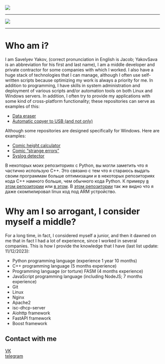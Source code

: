 <a href="https://github.com/YakovSava">
  <image margin="0 auto" src="https://github-readme-stats.vercel.app/api?username=YakovSava&show_icons=true&hide_border=true&hide=stars&theme=vue&rank_icon=github"/>
    <hr>
  <image margin="0 auto" src="https://github-readme-stats.vercel.app/api/top-langs?username=YakovSava&layout=donut-vertical"/>
</a>
<hr>

# Who am i?
I am Savelyev Yakov, (correct pronunciation in English is Jacob; YakovSava is an abbreviation for his first and last name), I am a middle developer and private contractor for some companies with which I worked. I also have a huge stack of technologies that I can manage, although I often use self-written scripts because optimizing my work is always a priority for me.
In addition to programming, I have skills in system administration and deployment of various scripts and/or automation tools on both Linux and Windows servers. In addition, I often try to provide my applications with some kind of cross-platform functionality; these repositories can serve as examples of this:
- [Data eraser](https://github.com/YakovSava/data_eraser)
- [Automatic copyer to USB (and not only)](https://github.com/YakovSava/auto_copy_to_usb)

Although some repositories are designed specifically for Windows. Here are examples:
- [Comic height calculator](https://github.com/YakovSava/meme_calculator)
- [Comic “strange errors”](https://github.com/YakovSava/comic_mistake)
- [Syslog detector](https://github.com/YakovSava/time_recorder)

В некоторых моих репозиториях с Python, вы могли заметить что я частично использую C++. Это связано с тем что я стараюсь выдать своим программам больше оптимизации и в некоторых репозиториях кода C++ намного больше, чем обычного кода Python. К примеру [в этом репозитории]() или [в этом](). В [этом репозитории](https://github.com/YakovSava/data_eraser) так же видно что я даже скомпилировал linux код под ARM устройство.

# Why am I so arrogant, I consider myself a middle?
For a long time, in fact, I considered myself a junior, and then it dawned on me that in fact I had a lot of experience, since I worked in several companies. This is how I provide the knowledge that I have (last list update: 11/12/2023):
- Python programming language (experience 1 year 10 months)
- C++ programming language (5 months experience)
- Programming language (or torture) FASM (4 months experience)
- JavaScript programming language (including NodeJS; 7 months experience)
- Git
- Linux
- Nginx
- Apache2
- isc-dhcp-server
- Aiohttp framework
- FastAPI framework
- Boost framework

## Contact with me
[VK](https://vk.com/id505671804)<br>
[telegram](https://t.me/dc11gh58)
